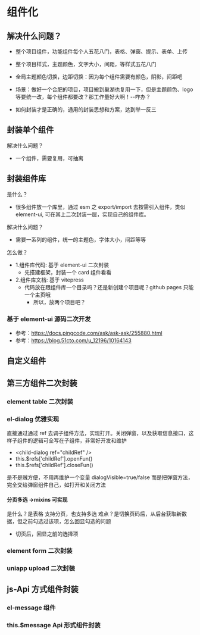 # 组件化

## 解决什么问题？

- 整个项目组件，功能组件每个人五花八门，表格、弹窗、提示、表单、上传
- 整个项目样式，主题颜色，文字大小，间距，等样式五花八门
- 全局主题颜色切换，边距切换：因为每个组件需要有颜色，阴影，间距吧
- 场景：做好一个合肥的项目，项目搬到巢湖也复用一下，但是主题颜色、logo 等要统一改，每个组件都要改？那工作量好大啊！--咋办？

- 如何封装才是正确的，通用的封装思想和方案，达到举一反三

## 封装单个组件

解决什么问题？

- 一个组件，需要复用，可抽离

## 封装组件库

是什么？

- 很多组件放一个库里，通过 esm 之 export/import 去按需引入组件，类似 element-ui, 可在其上二次封装一层，实现自己的组件库。

解决什么问题？

- 需要一系列的组件，统一的主题色，字体大小，间距等等

怎么做？

- 1.组件库代码: 基于 element-ui 二次封装
  - 先搭建框架，封装一个 card 组件看看
- 2.组件库文档: 基于 vitepress
  - 代码放在跟组件库一个目录吗？还是新创建个项目呢？github pages 只能一个主页哦
    - 所以，放两个项目吧？

### 基于 element-ui 源码二次开发

- 参考：https://docs.pingcode.com/ask/ask-ask/255880.html
- 参考：https://blog.51cto.com/u_12196/10164143

## 自定义组件

## 第三方组件二次封装

### element table 二次封装

### el-dialog 优雅实现

直接通过通过 ref 去调子组件方法，实现打开。关闭弹窗，以及获取信息接口，这样子组件的逻辑可全写在子组件，非常好开发和维护

- \<child-dialog ref="childRef" \/\>
- this.$refs['childRef'].openFun()
- this.$refs['childRef'].closeFun()

是不是贼方便，不用再维护一个变量 dialogVisible=true/false
而是把弹窗方法，完全交给弹窗组件自己，如打开和关闭方法

#### 分页多选 ->mixins 可实现

是什么？是表格 支持分页，也支持多选
难点？是切换页码后，从后台获取新数据，但之前勾选过该项，怎么回显勾选的问题

- 切页后，回显之前的选择项

### element form 二次封装

### uniapp upload 二次封装

## js-Api 方式组件封装

### el-message 组件

### this.$message Api 形式组件封装
